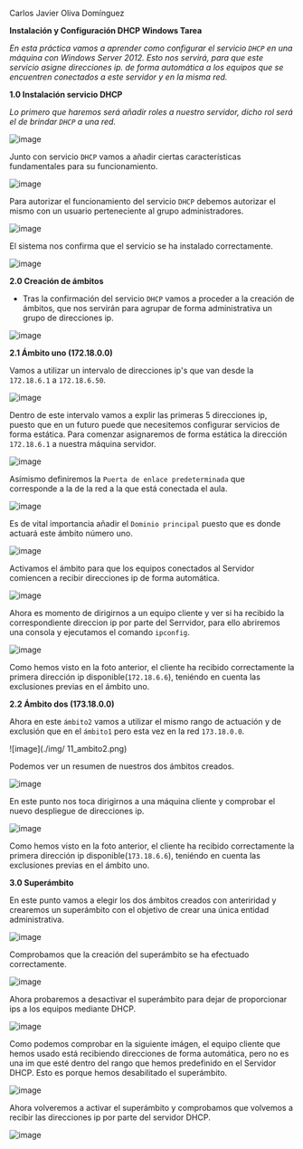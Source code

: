 Carlos Javier Oliva Domínguez

**Instalación y Configuración DHCP Windows Tarea**

*En esta práctica vamos a aprender como configurar el servicio `DHCP` en una máquina con Windows Server 2012. Esto nos servirá, para que este servicio asigne direcciones ip. de forma automática a los equipos que se encuentren conectados a este servidor y en la misma red.*

**1.0 Instalación servicio DHCP**

*Lo primero que haremos será añadir roles a nuestro servidor, dicho rol será el de brindar `DHCP` a una red.*

![image](./img/1_add_role.png)

Junto con servicio `DHCP` vamos a añadir ciertas características fundamentales para su funcionamiento.

![image](./img/2_features.png)

Para autorizar el funcionamiento del servicio `DHCP` debemos autorizar el mismo con un usuario perteneciente al grupo administradores.

![image](./img/3_dhcp_conf.png)

El sistema nos confirma que el servicio se ha instalado correctamente.

![image](./img/3_listo.png)

**2.0 Creación de ámbitos**

* Tras la confirmación del servicio `DHCP` vamos a proceder a la creación de ámbitos, que nos servirán para agrupar de forma administrativa un grupo de direcciones ip.

![image](./img/4_ambito.png)

**2.1 Ámbito uno (172.18.0.0)**

Vamos a utilizar un intervalo de direcciones ip's que van desde la `172.18.6.1` a `172.18.6.50`.

![image](./img/5_ip.png)

Dentro de este intervalo vamos a explir las primeras 5 direcciones ip, puesto que en un futuro puede que necesitemos configurar servicios de forma estática. Para comenzar asignaremos de forma estática la dirección `172.18.6.1` a nuestra máquina servidor.

![image](./img/6_ip_excluir.png)

Asímismo definiremos la `Puerta de enlace predeterminada` que corresponde a la de la red a la que está conectada el aula.

![image](./img/7_gateway.png)

Es de vital importancia añadir el `Dominio principal` puesto que es donde actuará este ámbito número uno.

![image](./img/8_dns.png)

Activamos el ámbito para que los equipos conectados al Servidor comiencen a recibir direcciones ip de forma automática.

![image](./img/9_active.png)

Ahora es momento de dirigirnos a un equipo cliente y ver si ha recibido la correspondiente direccion ip por parte del Serrvidor, para ello abriremos una consola y ejecutamos el comando `ipconfig`.

![image](./img/10_dhcp_on_client.png)

Como hemos visto en la foto anterior, el cliente ha recibido correctamente la primera dirección ip disponible(`172.18.6.6`), teniéndo en cuenta las exclusiones previas en el ámbito uno.


**2.2 Ámbito dos (173.18.0.0)**

Ahora en este `ámbito2` vamos a utilizar el mismo rango de actuación y de exclusión que en el `ámbito1` pero esta vez en la red `173.18.0.0`.

![image](./img/ 11_ambito2.png)

Podemos ver un resumen de nuestros dos ámbitos creados.

![image](./img/12_ambitos.png)

En este punto nos toca dirigirnos a una máquina cliente y comprobar el nuevo despliegue de direcciones ip.

![image](./img/14_ip_ambito2.png)

Como hemos visto en la foto anterior, el cliente ha recibido correctamente la primera dirección ip disponible(`173.18.6.6`), teniéndo en cuenta las exclusiones previas en el ámbito uno.

**3.0 Superámbito**

En este punto vamos a elegir los dos ámbitos creados con anteriridad y crearemos un superámbito con el objetivo de crear una única entidad administrativa.

![image](./img/15_superambito.png)

Comprobamos que la creación del superámbito se ha efectuado correctamente.

![image](./img/16_superambito.png)

Ahora probaremos a desactivar el superámbito para dejar de proporcionar ips a los equipos mediante DHCP.

![image](./img/17_disable_superambito.png)

Como podemos comprobar en la siguiente imágen, el equipo cliente que hemos usado está recibiendo direcciones de forma automática, pero no es una im que esté dentro del rango que hemos predefinido en el Servidor DHCP. Esto es porque hemos desabilitado el superámbito.

![image](./img/18_ip_cliente_on.png)

Ahora volveremos a activar el superámbito y comprobamos que volvemos a recibir las direcciones ip por parte del servidor DHCP.

![image](./img/19_ip_cliente_on.png)
